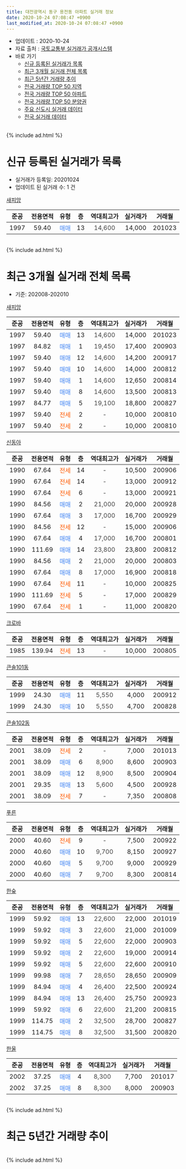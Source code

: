 ```yaml
---
title: 대전광역시 동구 용전동 아파트 실거래 정보
date: 2020-10-24 07:08:47 +0900
last_modified_at: 2020-10-24 07:08:47 +0900
---
```


* 업데이트 : 2020-10-24
* 자료 출처 : [국토교통부 실거래가 공개시스템](http://rt.molit.go.kr)
* 바로 가기
    * [신규 등록된 실거래가 목록](#신규-등록된-실거래가-목록)
    * [최근 3개월 실거래 전체 목록](#최근-3개월-실거래-전체-목록)
    * [최근 5년간 거래량 추이](#최근-5년간-거래량-추이)
    * [전국 거래량 TOP 50 지역](https://inasie.github.io/apt-trade-info/최근-3개월-전국에서-가장-거래가-많이-발생한-지역)
    * [전국 거래량 TOP 50 아파트](https://inasie.github.io/apt-trade-info/최근-3개월-전국에서-가장-거래가-많이-발생한-아파트)
    * [전국 거래량 TOP 50 분양권](https://inasie.github.io/apt-trade-info/최근-3개월-전국에서-가장-거래가-많이-발생한-분양권)
    * [주요 신도시 실거래 데이터](https://inasie.github.io/apt-trade-info/주요-신도시)
    * [전국 실거래 데이터](https://inasie.github.io/apt-trade-info/전국)
<br>
{% include ad.html %}
<br>

# 신규 등록된 실거래가 목록
* 실거래가 등록일: 20201024
* 업데이트 된 실거래 수: 1 건


[새피앙](https://search.naver.com/search.naver?query=%EB%8C%80%EC%A0%84%EA%B4%91%EC%97%AD%EC%8B%9C+%EB%8F%99%EA%B5%AC+%EC%9A%A9%EC%A0%84%EB%8F%99+%EC%83%88%ED%94%BC%EC%95%99)

|준공|전용면적|유형|층|역대최고가|실거래가|거래월|
|:---:|:---:|:---:|:---:|:---:|:---:|:---:|
|1997|59.40|<span style="color:#4285f3">매매</span>|13|<span style="color:#444444">14,600</span>|14,000|201023|


<br>
{% include ad.html %}
<br>

# 최근 3개월 실거래 전체 목록
* 기준: 202008-202010


[새피앙](https://search.naver.com/search.naver?query=%EB%8C%80%EC%A0%84%EA%B4%91%EC%97%AD%EC%8B%9C+%EB%8F%99%EA%B5%AC+%EC%9A%A9%EC%A0%84%EB%8F%99+%EC%83%88%ED%94%BC%EC%95%99)

|준공|전용면적|유형|층|역대최고가|실거래가|거래월|
|:---:|:---:|:---:|:---:|:---:|:---:|:---:|
|1997|59.40|<span style="color:#4285f3">매매</span>|13|<span style="color:#444444">14,600</span>|14,000|201023|
|1997|84.82|<span style="color:#4285f3">매매</span>|1|<span style="color:#444444">19,450</span>|17,400|200903|
|1997|59.40|<span style="color:#4285f3">매매</span>|12|<span style="color:#444444">14,600</span>|14,200|200917|
|1997|59.40|<span style="color:#4285f3">매매</span>|10|<span style="color:#444444">14,600</span>|14,000|200812|
|1997|59.40|<span style="color:#4285f3">매매</span>|1|<span style="color:#444444">14,600</span>|12,650|200814|
|1997|59.40|<span style="color:#4285f3">매매</span>|8|<span style="color:#444444">14,600</span>|13,500|200813|
|1997|84.77|<span style="color:#4285f3">매매</span>|5|<span style="color:#444444">19,100</span>|18,800|200827|
|1997|59.40|<span style="color:#ff5a00">전세</span>|2|<span style="color:#444444">-</span>|10,000|200810|
|1997|59.40|<span style="color:#ff5a00">전세</span>|2|<span style="color:#444444">-</span>|10,000|200810|

[신동아](https://search.naver.com/search.naver?query=%EB%8C%80%EC%A0%84%EA%B4%91%EC%97%AD%EC%8B%9C+%EB%8F%99%EA%B5%AC+%EC%9A%A9%EC%A0%84%EB%8F%99+%EC%8B%A0%EB%8F%99%EC%95%84)

|준공|전용면적|유형|층|역대최고가|실거래가|거래월|
|:---:|:---:|:---:|:---:|:---:|:---:|:---:|
|1990|67.64|<span style="color:#ff5a00">전세</span>|14|<span style="color:#444444">-</span>|10,500|200906|
|1990|67.64|<span style="color:#ff5a00">전세</span>|14|<span style="color:#444444">-</span>|13,000|200912|
|1990|67.64|<span style="color:#ff5a00">전세</span>|6|<span style="color:#444444">-</span>|13,000|200921|
|1990|84.56|<span style="color:#4285f3">매매</span>|2|<span style="color:#444444">21,000</span>|20,000|200928|
|1990|67.64|<span style="color:#4285f3">매매</span>|3|<span style="color:#444444">17,000</span>|16,700|200929|
|1990|84.56|<span style="color:#ff5a00">전세</span>|12|<span style="color:#444444">-</span>|15,000|200906|
|1990|67.64|<span style="color:#4285f3">매매</span>|4|<span style="color:#444444">17,000</span>|16,700|200801|
|1990|111.69|<span style="color:#4285f3">매매</span>|14|<span style="color:#444444">23,800</span>|23,800|200812|
|1990|84.56|<span style="color:#4285f3">매매</span>|2|<span style="color:#444444">21,000</span>|20,000|200803|
|1990|67.64|<span style="color:#4285f3">매매</span>|8|<span style="color:#444444">17,000</span>|16,900|200818|
|1990|67.64|<span style="color:#ff5a00">전세</span>|11|<span style="color:#444444">-</span>|10,000|200825|
|1990|111.69|<span style="color:#ff5a00">전세</span>|5|<span style="color:#444444">-</span>|17,000|200829|
|1990|67.64|<span style="color:#ff5a00">전세</span>|1|<span style="color:#444444">-</span>|11,000|200820|

[크로바](https://search.naver.com/search.naver?query=%EB%8C%80%EC%A0%84%EA%B4%91%EC%97%AD%EC%8B%9C+%EB%8F%99%EA%B5%AC+%EC%9A%A9%EC%A0%84%EB%8F%99+%ED%81%AC%EB%A1%9C%EB%B0%94)

|준공|전용면적|유형|층|역대최고가|실거래가|거래월|
|:---:|:---:|:---:|:---:|:---:|:---:|:---:|
|1985|139.94|<span style="color:#ff5a00">전세</span>|13|<span style="color:#444444">-</span>|10,000|200805|

[큰솔101동](https://search.naver.com/search.naver?query=%EB%8C%80%EC%A0%84%EA%B4%91%EC%97%AD%EC%8B%9C+%EB%8F%99%EA%B5%AC+%EC%9A%A9%EC%A0%84%EB%8F%99+%ED%81%B0%EC%86%94101%EB%8F%99)

|준공|전용면적|유형|층|역대최고가|실거래가|거래월|
|:---:|:---:|:---:|:---:|:---:|:---:|:---:|
|1999|24.30|<span style="color:#4285f3">매매</span>|11|<span style="color:#444444">5,550</span>|4,000|200912|
|1999|24.30|<span style="color:#4285f3">매매</span>|10|<span style="color:#444444">5,550</span>|4,700|200828|

[큰솔102동](https://search.naver.com/search.naver?query=%EB%8C%80%EC%A0%84%EA%B4%91%EC%97%AD%EC%8B%9C+%EB%8F%99%EA%B5%AC+%EC%9A%A9%EC%A0%84%EB%8F%99+%ED%81%B0%EC%86%94102%EB%8F%99)

|준공|전용면적|유형|층|역대최고가|실거래가|거래월|
|:---:|:---:|:---:|:---:|:---:|:---:|:---:|
|2001|38.09|<span style="color:#ff5a00">전세</span>|2|<span style="color:#444444">-</span>|7,000|201013|
|2001|38.09|<span style="color:#4285f3">매매</span>|6|<span style="color:#444444">8,900</span>|8,600|200903|
|2001|38.09|<span style="color:#4285f3">매매</span>|12|<span style="color:#444444">8,900</span>|8,500|200904|
|2001|29.35|<span style="color:#4285f3">매매</span>|13|<span style="color:#444444">5,600</span>|4,500|200928|
|2001|38.09|<span style="color:#ff5a00">전세</span>|7|<span style="color:#444444">-</span>|7,350|200808|

[푸른](https://search.naver.com/search.naver?query=%EB%8C%80%EC%A0%84%EA%B4%91%EC%97%AD%EC%8B%9C+%EB%8F%99%EA%B5%AC+%EC%9A%A9%EC%A0%84%EB%8F%99+%ED%91%B8%EB%A5%B8)

|준공|전용면적|유형|층|역대최고가|실거래가|거래월|
|:---:|:---:|:---:|:---:|:---:|:---:|:---:|
|2000|40.60|<span style="color:#ff5a00">전세</span>|9|<span style="color:#444444">-</span>|7,500|200922|
|2000|40.60|<span style="color:#4285f3">매매</span>|10|<span style="color:#444444">9,700</span>|8,150|200927|
|2000|40.60|<span style="color:#4285f3">매매</span>|5|<span style="color:#444444">9,700</span>|9,000|200929|
|2000|40.60|<span style="color:#4285f3">매매</span>|7|<span style="color:#444444">9,700</span>|8,300|200814|

[한숲](https://search.naver.com/search.naver?query=%EB%8C%80%EC%A0%84%EA%B4%91%EC%97%AD%EC%8B%9C+%EB%8F%99%EA%B5%AC+%EC%9A%A9%EC%A0%84%EB%8F%99+%ED%95%9C%EC%88%B2)

|준공|전용면적|유형|층|역대최고가|실거래가|거래월|
|:---:|:---:|:---:|:---:|:---:|:---:|:---:|
|1999|59.92|<span style="color:#4285f3">매매</span>|13|<span style="color:#444444">22,600</span>|22,000|201019|
|1999|59.92|<span style="color:#4285f3">매매</span>|3|<span style="color:#444444">22,600</span>|21,000|201009|
|1999|59.92|<span style="color:#4285f3">매매</span>|5|<span style="color:#444444">22,600</span>|22,000|200903|
|1999|59.92|<span style="color:#4285f3">매매</span>|2|<span style="color:#444444">22,600</span>|19,000|200914|
|1999|59.92|<span style="color:#4285f3">매매</span>|5|<span style="color:#444444">22,600</span>|22,600|200910|
|1999|99.98|<span style="color:#4285f3">매매</span>|7|<span style="color:#444444">28,650</span>|28,650|200909|
|1999|84.94|<span style="color:#4285f3">매매</span>|4|<span style="color:#444444">26,400</span>|22,500|200924|
|1999|84.94|<span style="color:#4285f3">매매</span>|13|<span style="color:#444444">26,400</span>|25,750|200923|
|1999|59.92|<span style="color:#4285f3">매매</span>|6|<span style="color:#444444">22,600</span>|21,200|200815|
|1999|114.75|<span style="color:#4285f3">매매</span>|2|<span style="color:#444444">32,500</span>|28,700|200827|
|1999|114.75|<span style="color:#4285f3">매매</span>|8|<span style="color:#444444">32,500</span>|31,500|200820|


<script async src="//pagead2.googlesyndication.com/pagead/js/adsbygoogle.js"></script>
<!-- 기본 -->
<ins class="adsbygoogle"
     style="display:block"
     data-ad-client="ca-pub-2446590836940007"
     data-ad-slot="1659523306"
     data-ad-format="auto"
     data-full-width-responsive="true"></ins>
<script>
(adsbygoogle = window.adsbygoogle || []).push({});
</script>


[한울](https://search.naver.com/search.naver?query=%EB%8C%80%EC%A0%84%EA%B4%91%EC%97%AD%EC%8B%9C+%EB%8F%99%EA%B5%AC+%EC%9A%A9%EC%A0%84%EB%8F%99+%ED%95%9C%EC%9A%B8)

|준공|전용면적|유형|층|역대최고가|실거래가|거래월|
|:---:|:---:|:---:|:---:|:---:|:---:|:---:|
|2002|37.25|<span style="color:#4285f3">매매</span>|4|<span style="color:#444444">8,300</span>|7,700|201017|
|2002|37.25|<span style="color:#4285f3">매매</span>|8|<span style="color:#444444">8,300</span>|8,000|200903|


<br>
{% include ad.html %}
<br>

# 최근 5년간 거래량 추이


<div style="width:100%;">
    <canvas id="deal_progress" height="200"></canvas>
</div>

<script>
new Chart(document.getElementById("deal_progress"), {
    type: 'line',
    data: {
        labels: ['201510','201511','201512','201601','201602','201603','201604','201605','201606','201607','201608','201609','201610','201611','201612','201701','201702','201703','201704','201705','201706','201707','201708','201709','201710','201711','201712','201801','201802','201803','201804','201805','201806','201807','201808','201809','201810','201811','201812','201901','201902','201903','201904','201905','201906','201907','201908','201909','201910','201911','201912','202001','202002','202003','202004','202005','202006','202007','202008','202009','202010'],
        datasets: [{
            label: '매매',
            pointRadius: 1,
            data: [21, 17, 25, 15, 17, 31, 26, 15, 22, 21, 14, 27, 27, 18, 21, 12, 30, 16, 9, 27, 25, 19, 15, 20, 13, 15, 9, 15, 16, 20, 11, 29, 16, 17, 14, 10, 13, 11, 10, 13, 17, 18, 11, 16, 17, 11, 17, 12, 16, 20, 33, 22, 33, 20, 26, 17, 32, 15, 13, 17, 4],
            borderColor: "rgba(255, 201, 14, 1)",
            backgroundColor: "rgba(255, 201, 14, 0.5)",
            fill: false,
            lineTension: 0
        },{
            label: '전월세',
            pointRadius: 1,
            data: [15, 16, 6, 15, 13, 10, 13, 12, 13, 13, 9, 11, 12, 15, 12, 11, 13, 15, 7, 7, 15, 5, 12, 6, 5, 10, 8, 11, 7, 12, 14, 13, 6, 6, 6, 10, 15, 8, 8, 14, 13, 11, 13, 9, 11, 10, 10, 9, 6, 6, 10, 12, 10, 14, 4, 11, 5, 7, 7, 5, 1],
            borderColor: "rgba(0, 141, 185, 1)",
            backgroundColor: "rgba(0, 141, 185, 0.5)",
            fill: false,
            lineTension: 0
        }
        ]
    },
    options: {
        responsive: true,
        title: {
            display: false
        },
        tooltips: {
            mode: 'index',
            intersect: false
        },
        hover: {
            mode: 'nearest',
            intersect: true
        },
        scales: {
            xAxes: [{
                display: true,
                scaleLabel: {
                    display: true,
                    labelString: '년/월'
                }
            }],
            yAxes: [{
                display: true,
                ticks: {
                    suggestedMin: 0,
                },
                scaleLabel: {
                    display: true,
                    labelString: '실거래 수'
                }
            }]
        }
    }
});

</script>


<br>
{% include ad.html %}
<br>

